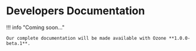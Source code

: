# Developers Documentation

!!! info "Coming soon..."

    Our complete documentation will be made available with Ozone **1.0.0-beta.1**.